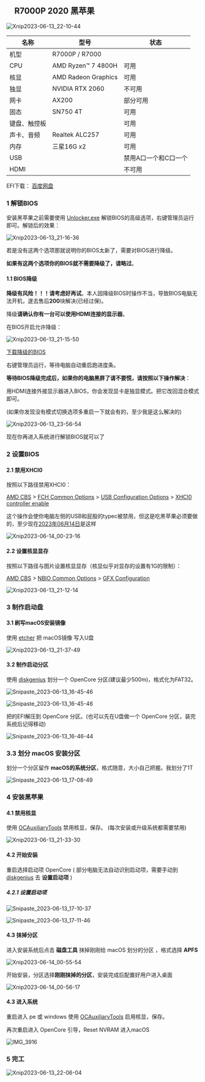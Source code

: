 ## 　R7000P 2020 黑苹果

![Xnip2023-06-13_22-10-44](images/Xnip2023-06-13_22-10-44.jpg)

| 名称         | 型号                | 状态                 |
| ------------ | ------------------- | -------------------- |
| 机型         | R7000P / R7000      |                      |
| CPU          | AMD Ryzen™ 7 4800H  | 可用                 |
| 核显         | AMD Radeon Graphics | 可用                 |
| 独显         | NVIDIA RTX 2060 | 不可用                 |
| 网卡         | AX200               | 部分可用             |
| 固态         | SN750 4T            | 可用                 |
| 键盘、触控板 |                     | 可用                 |
| 声卡、音频   | Realtek ALC257      | 可用                 |
| 内存         | 三星16G x2          | 可用                 |
| USB          |                     | 禁用A口一个和C口一个 |
| HDMI          |                     | 不可用 |

EFI下载：
[百度网盘](https://pan.baidu.com/s/17imiltH9gtgzVnm6l66AZQ?pwd=xzev)

### 1 解锁BIOS

安装黑苹果之前需要使用 [Unlocker.exe](https://winraid.level1techs.com/t/tool-lenovo-h20-bios-unlocker-and-locker/38150) 解锁BIOS的高级选项，右键管理员运行即可。解锁后的效果：

![Xnip2023-06-13_21-16-36](images/Xnip2023-06-13_21-16-36.jpg)

若是没有这两个选项那就说明你的BIOS太新了，需要对BIOS进行降级。

**如果有这两个选项你的BIOS就不需要降级了，请略过**。

#### 1.1 BIOS降级

**降级有风险！！！请考虑好再试**。本人因降级BIOS时操作不当，导致BIOS电脑无法开机，遂去售后**200**块解决(已经过保)。

降级**请确认你有一台可以使用HDMI连接的显示器**。

在BIOS开启允许降级：

![Xnip2023-06-13_21-15-50](images/Xnip2023-06-13_21-15-50.jpg)

[下载降级的BIOS](https://download.lenovo.com/consumer/mobiles/fscn20ww.exe)

右键管理员运行，等待电脑自动重启跑进度条。

**等待BIOS降级完成后，如果你的电脑黑屏了请不要慌，请按照以下操作解决**：

用HDMI连接外接显示器进入BIOS，你会发现显卡是独显模式。把它改回混合模式即可。

(如果你发现没有模式切换选项多重启一下就会有的，至少我是这么解决的)

![Xnip2023-06-13_23-56-54](images/Xnip2023-06-13_23-56-54.jpg)

现在你再进入系统进行解锁BIOS就可以了

### 2 设置BIOS

#### 2.1 禁用XHCI0

按照以下路径禁用XHCI0：

<u>AMD CBS</u> > <u>FCH Common Options</u> > <u>USB Configuration Options</u> > <u>XHCI0 controller enable</u>

这个操作会使你电脑左侧的USB和屁股的typec被禁用，但这是吃黑苹果必须要做的，至少现在<u>2023年06月14日</u>是这样

![Xnip2023-06-14_00-23-16](images/Xnip2023-06-14_00-23-16.jpg)

#### 2.2 设置核显显存

按照以下路径与图片设置核显显存（核显似乎对显存的设置有1G的限制）：

<u>AMD CBS</u> > <u>NBIO Common Options</u> > <u>GFX Configuration</u>

![Xnip2023-06-13_21-12-14](images/Xnip2023-06-13_21-12-14.jpg)

### 3 制作启动盘

#### 3.1 刷写macOS安装镜像

使用 [etcher](https://github.com/balena-io/etcher) 把 macOS镜像 写入U盘

![Xnip2023-06-13_21-37-49](images/Xnip2023-06-13_21-37-49.jpg)

#### 3.2 制作启动分区

使用 [diskgenius](https://www.diskgenius.cn) 划分一个 OpenCore 分区(建议最少500m)，格式化为FAT32。

![Snipaste_2023-06-13_16-45-46](images/Snipaste_2023-06-13_17-08-24.png)

![Snipaste_2023-06-13_16-45-46](images/Snipaste_2023-06-13_16-45-46.png)

把的EFI解压到 OpenCore 分区。(也可以先在U盘做一个 OpenCore 分区，装完系统后记得移动)

![Snipaste_2023-06-13_16-46-44](images/Snipaste_2023-06-13_16-46-44.png)

### 3.3 划分 macOS 安装分区

划分一个分区留作 **macOS的系统分区**，格式随意，大小自己把握。我划分了1T

![Snipaste_2023-06-13_17-08-49](images/Snipaste_2023-06-13_17-08-49.png)

### 4 安装黑苹果

#### 4.1 禁用核显

使用 [OCAuxiliaryTools](https://github.com/ic005k/OCAuxiliaryTools) 禁用核显，保存。 (每次安装或升级系统都需要禁用)

![Xnip2023-06-13_21-33-30](images/Xnip2023-06-13_21-33-30.jpg)

#### 4.2 开始安装

重启选择启动项 OpenCore ( 部分电脑无法自动识别启动项，需要手动到 [diskgenius](https://www.diskgenius.cn) 去 **设置启动项** )

##### 4.2.1 设置启动项

![Snipaste_2023-06-13_17-10-37](images/Snipaste_2023-06-13_17-10-37.png)

![Snipaste_2023-06-13_17-11-46](images/Snipaste_2023-06-13_17-11-46.png)

#### 4.3 抹掉分区

进入安装系统后点击 **磁盘工具** 抹掉刚刚给 macOS 划分的分区 ，格式选择 **APFS**

![Xnip2023-06-14_00-55-54](images/Xnip2023-06-14_00-55-54.jpg)

开始安装，分区选择**刚刚抹掉的分区**，安装完成后配置好用户进入桌面

![Xnip2023-06-14_00-56-17](images/Xnip2023-06-14_00-56-17.jpg)

#### 4.3 进入系统

重启进入 pe 或 windows 使用 [OCAuxiliaryTools](https://github.com/ic005k/OCAuxiliaryTools) 启用核显，保存。

再次重启进入 OpenCore 引导，Reset NVRAM 进入macOS

![IMG_3916](images/IMG_3916.jpeg)

### 5 完工

![Xnip2023-06-13_22-06-04](images/Xnip2023-06-13_22-06-04.jpg)